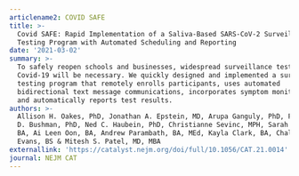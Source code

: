 ```yaml
---
articlename2: COVID SAFE
title: >-
  Covid SAFE: Rapid Implementation of a Saliva-Based SARS-CoV-2 Surveillance
  Testing Program with Automated Scheduling and Reporting
date: '2021-03-02'
summary: >-
  To safely reopen schools and businesses, widespread surveillance testing for
  Covid-19 will be necessary. We quickly designed and implemented a surveillance
  testing program that remotely enrolls participants, uses automated
  bidirectional text message communications, incorporates symptom monitoring,
  and automatically reports test results.
authors: >-
  Allison H. Oakes, PhD, Jonathan A. Epstein, MD, Arupa Ganguly, PhD, Frederic
  D. Bushman, PhD, Ned C. Haubein, PhD, Christianne Sevinc, MPH, Sarah Fendrich,
  BA, Ai Leen Oon, BA, Andrew Parambath, BA, MEd, Kayla Clark, BA, Chalanda N.
  Evans, BS & Mitesh S. Patel, MD, MBA
externallink: 'https://catalyst.nejm.org/doi/full/10.1056/CAT.21.0014'
journal: NEJM CAT
---
```


